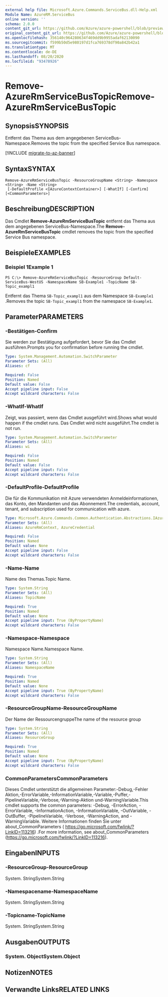 ```yaml
---
external help file: Microsoft.Azure.Commands.ServiceBus.dll-Help.xml
Module Name: AzureRM.ServiceBus
online version: ''
schema: 2.0.0
content_git_url: https://github.com/Azure/azure-powershell/blob/preview/src/ResourceManager/ServiceBus/Commands.ServiceBus/help/Remove-AzureRmServiceBusTopic.md
original_content_git_url: https://github.com/Azure/azure-powershell/blob/preview/src/ResourceManager/ServiceBus/Commands.ServiceBus/help/Remove-AzureRmServiceBusTopic.md
ms.openlocfilehash: 356140c964280634f469dd9b9955adaf62130090
ms.sourcegitcommit: f599b50d5e980197d1fca769378df90a842b42a1
ms.translationtype: MT
ms.contentlocale: de-DE
ms.lasthandoff: 08/20/2020
ms.locfileid: "93478926"
---
```

# <span data-ttu-id="7f33d-101">Remove-AzureRmServiceBusTopic</span><span class="sxs-lookup"><span data-stu-id="7f33d-101">Remove-AzureRmServiceBusTopic</span></span>

## <span data-ttu-id="7f33d-102">Synopsis</span><span class="sxs-lookup"><span data-stu-id="7f33d-102">SYNOPSIS</span></span>
<span data-ttu-id="7f33d-103">Entfernt das Thema aus dem angegebenen ServiceBus-Namespace.</span><span class="sxs-lookup"><span data-stu-id="7f33d-103">Removes the topic from the specified Service Bus namespace.</span></span>

[!INCLUDE [migrate-to-az-banner](../../includes/migrate-to-az-banner.md)]

## <span data-ttu-id="7f33d-104">Syntax</span><span class="sxs-lookup"><span data-stu-id="7f33d-104">SYNTAX</span></span>

```
Remove-AzureRmServiceBusTopic -ResourceGroupName <String> -Namespace <String> -Name <String>
 [-DefaultProfile <IAzureContextContainer>] [-WhatIf] [-Confirm] [<CommonParameters>]
```

## <span data-ttu-id="7f33d-105">Beschreibung</span><span class="sxs-lookup"><span data-stu-id="7f33d-105">DESCRIPTION</span></span>
<span data-ttu-id="7f33d-106">Das Cmdlet **Remove-AzureRmServiceBusTopic** entfernt das Thema aus dem angegebenen ServiceBus-Namespace.</span><span class="sxs-lookup"><span data-stu-id="7f33d-106">The **Remove-AzureRmServiceBusTopic** cmdlet removes the topic from the specified Service Bus namespace.</span></span>

## <span data-ttu-id="7f33d-107">Beispiele</span><span class="sxs-lookup"><span data-stu-id="7f33d-107">EXAMPLES</span></span>

### <span data-ttu-id="7f33d-108">Beispiel 1</span><span class="sxs-lookup"><span data-stu-id="7f33d-108">Example 1</span></span>
```
PS C:\> Remove-AzureRmServiceBusTopic -ResourceGroup Default-ServiceBus-WestUS -NamespaceName SB-Example1 -TopicName SB-Topic_exampl1
```

<span data-ttu-id="7f33d-109">Entfernt das Thema `SB-Topic_exampl1` aus dem Namespace `SB-Example1` .</span><span class="sxs-lookup"><span data-stu-id="7f33d-109">Removes the topic `SB-Topic_exampl1` from the namespace `SB-Example1`.</span></span>

## <span data-ttu-id="7f33d-110">Parameter</span><span class="sxs-lookup"><span data-stu-id="7f33d-110">PARAMETERS</span></span>

### <span data-ttu-id="7f33d-111">-Bestätigen</span><span class="sxs-lookup"><span data-stu-id="7f33d-111">-Confirm</span></span>
<span data-ttu-id="7f33d-112">Sie werden zur Bestätigung aufgefordert, bevor Sie das Cmdlet ausführen.</span><span class="sxs-lookup"><span data-stu-id="7f33d-112">Prompts you for confirmation before running the cmdlet.</span></span>

```yaml
Type: System.Management.Automation.SwitchParameter
Parameter Sets: (All)
Aliases: cf

Required: False
Position: Named
Default value: False
Accept pipeline input: False
Accept wildcard characters: False
```

### <span data-ttu-id="7f33d-113">-WhatIf</span><span class="sxs-lookup"><span data-stu-id="7f33d-113">-WhatIf</span></span>
<span data-ttu-id="7f33d-114">Zeigt, was passiert, wenn das Cmdlet ausgeführt wird.</span><span class="sxs-lookup"><span data-stu-id="7f33d-114">Shows what would happen if the cmdlet runs.</span></span>
<span data-ttu-id="7f33d-115">Das Cmdlet wird nicht ausgeführt.</span><span class="sxs-lookup"><span data-stu-id="7f33d-115">The cmdlet is not run.</span></span>

```yaml
Type: System.Management.Automation.SwitchParameter
Parameter Sets: (All)
Aliases: wi

Required: False
Position: Named
Default value: False
Accept pipeline input: False
Accept wildcard characters: False
```

### <span data-ttu-id="7f33d-116">-DefaultProfile</span><span class="sxs-lookup"><span data-stu-id="7f33d-116">-DefaultProfile</span></span>
<span data-ttu-id="7f33d-117">Die für die Kommunikation mit Azure verwendeten Anmeldeinformationen, das Konto, den Mandanten und das Abonnement.</span><span class="sxs-lookup"><span data-stu-id="7f33d-117">The credentials, account, tenant, and subscription used for communication with azure.</span></span>

```yaml
Type: Microsoft.Azure.Commands.Common.Authentication.Abstractions.IAzureContextContainer
Parameter Sets: (All)
Aliases: AzureRmContext, AzureCredential

Required: False
Position: Named
Default value: None
Accept pipeline input: False
Accept wildcard characters: False
```

### <span data-ttu-id="7f33d-118">-Name</span><span class="sxs-lookup"><span data-stu-id="7f33d-118">-Name</span></span>
<span data-ttu-id="7f33d-119">Name des Themas.</span><span class="sxs-lookup"><span data-stu-id="7f33d-119">Topic Name.</span></span>

```yaml
Type: System.String
Parameter Sets: (All)
Aliases: TopicName

Required: True
Position: Named
Default value: None
Accept pipeline input: True (ByPropertyName)
Accept wildcard characters: False
```

### <span data-ttu-id="7f33d-120">-Namespace</span><span class="sxs-lookup"><span data-stu-id="7f33d-120">-Namespace</span></span>
<span data-ttu-id="7f33d-121">Namespace Name.</span><span class="sxs-lookup"><span data-stu-id="7f33d-121">Namespace Name.</span></span>

```yaml
Type: System.String
Parameter Sets: (All)
Aliases: NamespaceName

Required: True
Position: Named
Default value: None
Accept pipeline input: True (ByPropertyName)
Accept wildcard characters: False
```

### <span data-ttu-id="7f33d-122">-ResourceGroupName</span><span class="sxs-lookup"><span data-stu-id="7f33d-122">-ResourceGroupName</span></span>
<span data-ttu-id="7f33d-123">Der Name der Ressourcengruppe</span><span class="sxs-lookup"><span data-stu-id="7f33d-123">The name of the resource group</span></span>

```yaml
Type: System.String
Parameter Sets: (All)
Aliases: ResourceGroup

Required: True
Position: Named
Default value: None
Accept pipeline input: True (ByPropertyName)
Accept wildcard characters: False
```

### <span data-ttu-id="7f33d-124">CommonParameters</span><span class="sxs-lookup"><span data-stu-id="7f33d-124">CommonParameters</span></span>
<span data-ttu-id="7f33d-125">Dieses Cmdlet unterstützt die allgemeinen Parameter:-Debug,-Fehler Aktion,-ErrorVariable,-InformationVariable,-Variable,-Puffer,-PipelineVariable,-Verbose,-Warning-Aktion und-WarningVariable.</span><span class="sxs-lookup"><span data-stu-id="7f33d-125">This cmdlet supports the common parameters: -Debug, -ErrorAction, -ErrorVariable, -InformationAction, -InformationVariable, -OutVariable, -OutBuffer, -PipelineVariable, -Verbose, -WarningAction, and -WarningVariable.</span></span> <span data-ttu-id="7f33d-126">Weitere Informationen finden Sie unter about_CommonParameters ( https://go.microsoft.com/fwlink/?LinkID=113216) .</span><span class="sxs-lookup"><span data-stu-id="7f33d-126">For more information, see about_CommonParameters (https://go.microsoft.com/fwlink/?LinkID=113216).</span></span>

## <span data-ttu-id="7f33d-127">Eingaben</span><span class="sxs-lookup"><span data-stu-id="7f33d-127">INPUTS</span></span>

### <span data-ttu-id="7f33d-128">-ResourceGroup</span><span class="sxs-lookup"><span data-stu-id="7f33d-128">-ResourceGroup</span></span>
 <span data-ttu-id="7f33d-129">System. String</span><span class="sxs-lookup"><span data-stu-id="7f33d-129">System.String</span></span>

### <span data-ttu-id="7f33d-130">-Namespacename</span><span class="sxs-lookup"><span data-stu-id="7f33d-130">-NamespaceName</span></span>
 <span data-ttu-id="7f33d-131">System. String</span><span class="sxs-lookup"><span data-stu-id="7f33d-131">System.String</span></span>

### <span data-ttu-id="7f33d-132">-Topicname</span><span class="sxs-lookup"><span data-stu-id="7f33d-132">-TopicName</span></span>
 <span data-ttu-id="7f33d-133">System. String</span><span class="sxs-lookup"><span data-stu-id="7f33d-133">System.String</span></span>

## <span data-ttu-id="7f33d-134">Ausgaben</span><span class="sxs-lookup"><span data-stu-id="7f33d-134">OUTPUTS</span></span>

### <span data-ttu-id="7f33d-135">System. Object</span><span class="sxs-lookup"><span data-stu-id="7f33d-135">System.Object</span></span>

## <span data-ttu-id="7f33d-136">Notizen</span><span class="sxs-lookup"><span data-stu-id="7f33d-136">NOTES</span></span>

## <span data-ttu-id="7f33d-137">Verwandte Links</span><span class="sxs-lookup"><span data-stu-id="7f33d-137">RELATED LINKS</span></span>

